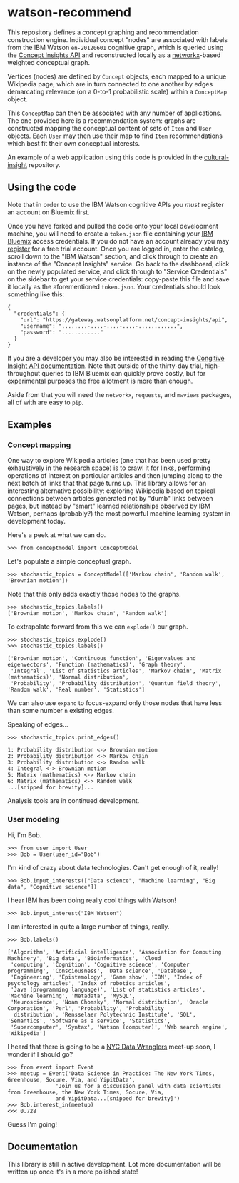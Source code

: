 # watson-recommend
This repository defines a concept graphing and recommendation construction engine. Individual concept "nodes" are
associated with labels from the IBM Watson `en-20120601` cognitive graph, which is queried using the [Concept Insights API](http://www.ibm.com/smarterplanet/us/en/ibmwatson/developercloud/concept-insights.html)
and reconstructed locally as a [networkx](https://networkx.github.io/)-based weighted conceptual graph.

Vertices (nodes) are defined by `Concept` objects, each mapped to a unique Wikipedia page, which are in turn
connected to one another by edges demarcating relevance (on a 0-to-1 probabilistic scale) within a
`ConceptMap` object.

This `ConceptMap` can then be associated with any number of applications. The one provided here is a recommendation
system: graphs are constructed mapping the conceptual content of sets of `Item` and `User` objects. Each `User` may
then use their map to find `Item` recommendations which best fit their own conceptual interests.

An example of a web application using this code is provided in the [cultural-insight](https://github.com/ResidentMario/cultural-insight) repository.

## Using the code

Note that in order to use the IBM Watson cognitive APIs you *must* register an account on Bluemix first.

Once you have forked and pulled the code onto your local development machine, you will need to create a `token.json`
file containing your [IBM Bluemix](https://console.ng.bluemix.net/) access credentials. If you do not have an
account already you may [register](https://console.ng.bluemix.net/registration/) for a free trial account. Once you
are logged in, enter the catalog, scroll down to the "IBM Watson" section, and click through to create an instance
of the "Concept Insights" service. Go back to the dashboard, click on the newly populated service, and click through
 to "Service Credentials" on the sidebar to get your service credentials: copy-paste this file and save it locally
 as the aforementioned `token.json`. Your credentials should look something like this:

```
{
  "credentials": {
    "url": "https://gateway.watsonplatform.net/concept-insights/api",
    "username": "........-....-....-....-............",
    "password": "............"
  }
}
```

If you are a developer you may also be interested in reading the [Congitive Insight API documentation](https://watson-api-explorer.mybluemix.net/swagger.html?url=/listings/concept-insights-v2.json#!/graphs/graphLabelSearch).
Note that outside of the thirty-day trial, high-throughput queries to IBM Bluemix can quickly prove costly, but for
experimental purposes the free allotment is more than enough.

Aside from that you will need the `networkx`, `requests`, and `mwviews` packages, all of with are easy to `pip`.

## Examples

### Concept mapping

One way to explore Wikipedia articles (one that has been used pretty exhaustively in the research space) is to crawl
it for links, performing operations of interest on particular articles and then jumping along to the next batch of
links that that page turns up. This library allows for an interesting alternative possibility: exploring Wikipedia
based on topical connections between articles generated not by "dumb" links between pages, but instead by "smart"
learned relationships observed by IBM Watson, perhaps (probably?) the most powerful machine learning system in
development today.

Here's a peek at what we can do.

```
>>> from conceptmodel import ConceptModel
```

Let's populate a simple conceptual graph.

```
>>> stochastic_topics = ConceptModel(['Markov chain', 'Random walk', 'Brownian motion'])
```

Note that this only adds exactly those nodes to the graphs.

```
>>> stochastic_topics.labels()
['Brownian motion', 'Markov chain', 'Random walk']
```

To extrapolate forward from this we can `explode()` our graph.

```
>>> stochastic_topics.explode()
>>> stochastic_topics.labels()

['Brownian motion', 'Continuous function', 'Eigenvalues and eigenvectors', 'Function (mathematics)', 'Graph theory',
 'Integral', 'List of statistics articles', 'Markov chain', 'Matrix (mathematics)', 'Normal distribution',
 'Probability', 'Probability distribution', 'Quantum field theory', 'Random walk', 'Real number', 'Statistics']
```

We can also use `expand` to focus-expand only those nodes that have less than some number `n` existing edges.

Speaking of edges...

```
>>> stochastic_topics.print_edges()

1: Probability distribution <-> Brownian motion
2: Probability distribution <-> Markov chain
3: Probability distribution <-> Random walk
4: Integral <-> Brownian motion
5: Matrix (mathematics) <-> Markov chain
6: Matrix (mathematics) <-> Random walk
...[snipped for brevity]...
```

Analysis tools are in continued development.

### User modeling

Hi, I'm Bob.
```
>>> from user import User
>>> Bob = User(user_id="Bob")
```
I'm kind of crazy about data technologies. Can't get enough of it, really!
```
>>> Bob.input_interests(["Data science", "Machine learning", "Big data", "Cognitive science"])
```
I hear IBM has been doing really cool things with Watson!
```
>>> Bob.input_interest("IBM Watson")
```
I am interested in quite a large number of things, really.
```
>>> Bob.labels()

['Algorithm', 'Artificial intelligence', 'Association for Computing Machinery', 'Big data', 'Bioinformatics', 'Cloud
 'computing', 'Cognition', 'Cognitive science', 'Computer programming', 'Consciousness', 'Data science', 'Database',
 'Engineering', 'Epistemology', 'Game show', 'IBM', 'Index of psychology articles', 'Index of robotics articles',
 'Java (programming language)', 'List of statistics articles', 'Machine learning', 'Metadata', 'MySQL',
 'Neuroscience', 'Noam Chomsky', 'Normal distribution', 'Oracle Corporation', 'Perl', 'Probability', 'Probability
  distribution', 'Rensselaer Polytechnic Institute', 'SQL', 'Semantics', 'Software as a service', 'Statistics',
 'Supercomputer', 'Syntax', 'Watson (computer)', 'Web search engine', 'Wikipedia']

```

I heard that there is going to be a [NYC Data Wranglers](http://www.meetup.com/NYC-Data-Wranglers/) meet-up soon, I
wonder if I should go?

```
>>> from event import Event
>>> meetup = Event('Data Science in Practice: The New York Times, Greenhouse, Socure, Via, and YipitData',
               'Join us for a discussion panel with data scientists from Greenhouse, the New York Times, Socure, Via,
               and YipitData...[snipped for brevity]')
>>> Bob.interest_in(meetup)
<<< 0.728
```

Guess I'm going!


## Documentation

This library is still in active development. Lot more documentation will be written up once it's in a more polished
state!